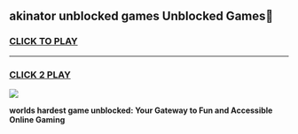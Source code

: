 
## akinator unblocked games Unblocked Games👋
<h3>
<a href="https://premium.freeplayer.one?title=akinator_unblocked_games&ref=16F">CLICK TO PLAY</a></h3>
<hr>

<h3>
<a href="https://premium.freeplayer.one?title=akinator_unblocked_games&ref=16F">CLICK 2 PLAY</a>
  
</h3>

<a href="https://premium.freeplayer.one?title=akinator_unblocked_games&ref=16F/"><img src="https://clearcache.store/games.png"></a>


**worlds hardest game unblocked: Your Gateway to Fun and Accessible Online Gaming**
